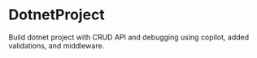 # DotnetProject
Build dotnet project with  CRUD API and debugging using copilot, added validations, and middleware.
